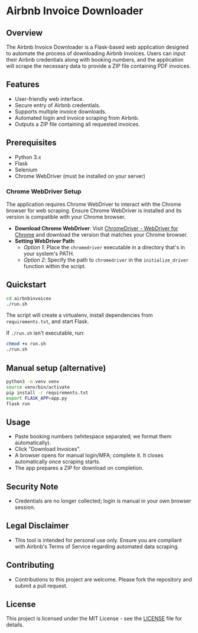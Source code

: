# Airbnb Invoice Downloader

## Overview
The Airbnb Invoice Downloader is a Flask-based web application designed to automate the process of downloading Airbnb invoices. Users can input their Airbnb credentials along with booking numbers, and the application will scrape the necessary data to provide a ZIP file containing PDF invoices.

## Features
- User-friendly web interface.
- Secure entry of Airbnb credentials.
- Supports multiple invoice downloads.
- Automated login and invoice scraping from Airbnb.
- Outputs a ZIP file containing all requested invoices.

## Prerequisites
- Python 3.x
- Flask
- Selenium
- Chrome WebDriver (must be installed on your server)

### Chrome WebDriver Setup
The application requires Chrome WebDriver to interact with the Chrome browser for web scraping. Ensure Chrome WebDriver is installed and its version is compatible with your Chrome browser.

- **Download Chrome WebDriver**: Visit [ChromeDriver - WebDriver for Chrome](https://sites.google.com/chromium.org/driver/) and download the version that matches your Chrome browser.
- **Setting WebDriver Path**:
  - *Option 1*: Place the `chromedriver` executable in a directory that's in your system's PATH.
  - *Option 2*: Specify the path to `chromedriver` in the `initialize_driver` function within the script.

## Quickstart

```bash
cd airbnbinvoicex
./run.sh
```

The script will create a virtualenv, install dependencies from `requirements.txt`, and start Flask.

If `./run.sh` isn't executable, run:

```bash
chmod +x run.sh
./run.sh
```

## Manual setup (alternative)
```bash
python3 -m venv venv
source venv/bin/activate
pip install -r requirements.txt
export FLASK_APP=app.py
flask run
```

## Usage

- Paste booking numbers (whitespace separated; we format them automatically).
- Click "Download Invoices".
- A browser opens for manual login/MFA; complete it. It closes automatically once scraping starts.
- The app prepares a ZIP for download on completion.

## Security Note

- Credentials are no longer collected; login is manual in your own browser session.

## Legal Disclaimer

- This tool is intended for personal use only. Ensure you are compliant with Airbnb's Terms of Service regarding automated data scraping.

## Contributing

- Contributions to this project are welcome. Please fork the repository and submit a pull request.

## License
This project is licensed under the MIT License - see the [LICENSE](LICENSE) file for details.

